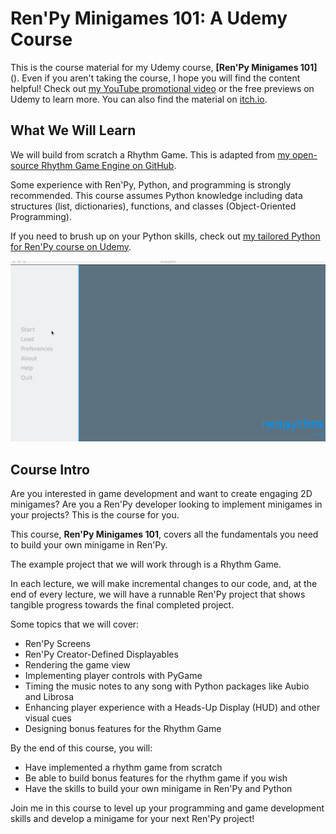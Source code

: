 # Ren'Py Minigames 101: A Udemy Course

This is the course material for my Udemy course, **[Ren'Py Minigames 101]**(). Even if you aren't taking the course, I hope you will find the content helpful! Check out [my YouTube promotional video]() or the free previews on Udemy to learn more. You can also find the material on [itch.io]().

## What We Will Learn

We will build from scratch a Rhythm Game. This is adapted from [my open-source Rhythm Game Engine on GitHub](https://github.com/RuolinZheng08/renpy-rhythm).

Some experience with Ren'Py, Python, and programming is strongly recommended. This course assumes Python knowledge including data structures (list, dictionaries), functions, and classes (Object-Oriented Programming).

If you need to brush up on your Python skills, check out [my tailored Python for Ren'Py course on Udemy](https://www.udemy.com/course/python-basics-for-renpy-developers/?referralCode=774C55606994052EBFCB).

<img src="https://github.com/RuolinZheng08/renpy-rhythm/blob/master/demo.gif" alt="Gameplay Example" width=600>

## Course Intro

Are you interested in game development and want to create engaging 2D minigames? Are you a Ren'Py developer looking to implement minigames in your projects? This is the course for you.

This course, **Ren'Py Minigames 101**, covers all the fundamentals you need to build your own minigame in Ren'Py.

The example project that we will work through is a Rhythm Game.

In each lecture, we will make incremental changes to our code, and, at the end of every lecture, we will have a runnable Ren'Py project that shows tangible progress towards the final completed project.

Some topics that we will cover:

- Ren'Py Screens
- Ren'Py Creator-Defined Displayables
- Rendering the game view
- Implementing player controls with PyGame
- Timing the music notes to any song with Python packages like Aubio and Librosa
- Enhancing player experience with a Heads-Up Display (HUD) and other visual cues
- Designing bonus features for the Rhythm Game

By the end of this course, you will:

- Have implemented a rhythm game from scratch
- Be able to build bonus features for the rhythm game if you wish
- Have the skills to build your own minigame in Ren'Py and Python

Join me in this course to level up your programming and game development skills and develop a minigame for your next Ren'Py project!
